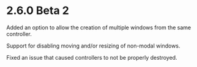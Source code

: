 # 2.6.0 Beta 2

Added an option to allow the creation of multiple windows from the same controller.

Support for disabling moving and/or resizing of non-modal windows.

Fixed an issue that caused controllers to not be properly destroyed.